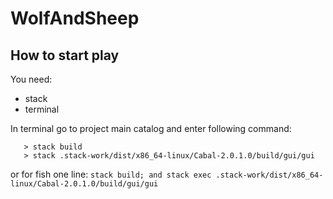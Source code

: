 # WolfAndSheep

## How to start play
You need:
* stack
* terminal

In terminal go to project main catalog and enter following command:
```
   > stack build
   > stack .stack-work/dist/x86_64-linux/Cabal-2.0.1.0/build/gui/gui
```

or for fish one line:
`stack build; and stack exec .stack-work/dist/x86_64-linux/Cabal-2.0.1.0/build/gui/gui`